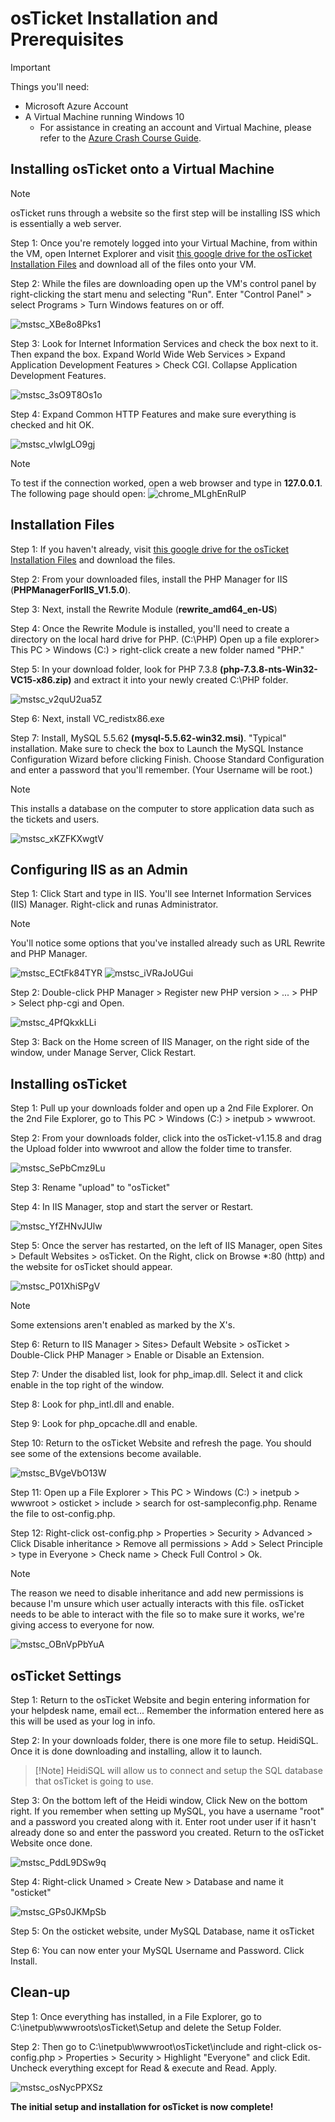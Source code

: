 # osTicket Installation and Prerequisites 

> [!Important]
> Things you'll need:
> - Microsoft Azure Account
> - A Virtual Machine running Windows 10
>   - For assistance in creating an account and Virtual Machine, please refer to the [Azure Crash Course Guide](https://github.com/EMoniSmall/azurecrashcourse).

<h2>Installing osTicket onto a Virtual Machine</h2>

> [!Note]
> osTicket runs through a website so the first step will be installing ISS which is essentially a web server.

Step 1: Once you're remotely logged into your Virtual Machine, from within the VM, open Internet Explorer and visit [this google drive for the osTicket Installation Files](https://drive.google.com/drive/folders/1APMfNyfNzcxZC6EzdaNfdZsUwxWYChf6) and download all of the files onto your VM.

Step 2: While the files are downloading open up the VM's control panel by right-clicking the start menu and selecting "Run". Enter "Control Panel" > select Programs > Turn Windows features on or off. 

![mstsc_XBe8o8Pks1](https://github.com/EMoniSmall/osInstall/assets/166156618/7c123e5f-cb1f-46d2-9e46-3e791804bcd2)


Step 3: Look for Internet Information Services and check the box next to it. Then expand the box. Expand World Wide Web Services > Expand Application Development Features > Check CGI. Collapse Application Development Features. 

![mstsc_3sO9T8Os1o](https://github.com/EMoniSmall/osInstall/assets/166156618/ad6c6667-7ba1-43c6-9182-a1caed9d7879)

Step 4: Expand Common HTTP Features and make sure everything is checked and hit OK.

![mstsc_vIwIgLO9gj](https://github.com/EMoniSmall/osInstall/assets/166156618/404d387b-3d80-48c8-8a84-9fa6f7d3e553)

> [!Note]
> To test if the connection worked, open a web browser and type in <b>127.0.0.1</b>. The following page should open:
> ![chrome_MLghEnRuIP](https://github.com/EMoniSmall/osInstall/assets/166156618/d14dd8da-fffd-40c5-b013-0d2de021578a)


<h2>Installation Files</h2>

Step 1: If you haven't already, visit [this google drive for the osTicket Installation Files](https://drive.google.com/drive/folders/1APMfNyfNzcxZC6EzdaNfdZsUwxWYChf6) and download the files. 

Step 2: From your downloaded files, install the PHP Manager for IIS (<b>PHPManagerForIIS_V1.5.0</b>).

Step 3: Next, install the Rewrite Module (<b>rewrite_amd64_en-US</b>)

Step 4: Once the Rewrite Module is installed, you'll need to create a directory on the local hard drive for PHP. (C:\PHP) Open up a file explorer> This PC > Windows (C:) > right-click create a new folder named "PHP."

Step 5: In your download folder, look for PHP 7.3.8 <b>(php-7.3.8-nts-Win32-VC15-x86.zip)</b> and extract it into your newly created C:\PHP folder. 

![mstsc_v2quU2ua5Z](https://github.com/EMoniSmall/osInstall/assets/166156618/95bdae23-4273-4418-9a66-fda2e04d1573)

Step 6: Next, install VC_redistx86.exe

Step 7: Install, MySQL 5.5.62 <b>(mysql-5.5.62-win32.msi)</b>. "Typical" installation. Make sure to check the box to Launch the MySQL Instance Configuration Wizard before clicking Finish. Choose Standard Configuration and enter a password that you'll remember. (Your Username will be root.)

> [!Note]
> This installs a database on the computer to store application data such as the tickets and users.

![mstsc_xKZFKXwgtV](https://github.com/EMoniSmall/osInstall/assets/166156618/1c1e39c6-d210-4d1c-84b9-99b5092b5231)

<h2>Configuring IIS as an Admin</h2>

Step 1: Click Start and type in IIS. You'll see Internet Information Services (IIS) Manager. Right-click and runas Administrator. 

> [!Note]
> You'll notice some options that you've installed already such as URL Rewrite and PHP Manager.
>  
> ![mstsc_ECtFk84TYR](https://github.com/EMoniSmall/osInstall/assets/166156618/d923f6eb-7b9b-404c-8e26-f8762f4c213b)
> ![mstsc_iVRaJoUGui](https://github.com/EMoniSmall/osInstall/assets/166156618/d2fc1bc7-4ba9-4600-986e-de1e9cbf5f81)

Step 2: Double-click PHP Manager > Register new PHP version > ... > PHP > Select php-cgi and Open.

![mstsc_4PfQkxkLLi](https://github.com/EMoniSmall/osInstall/assets/166156618/b3e7bb98-0ac9-4026-a0f8-153e05cbb706)

Step 3: Back on the Home screen of IIS Manager, on the right side of the window, under Manage Server, Click Restart. 

<h2>Installing osTicket</h2>

Step 1: Pull up your downloads folder and open up a 2nd File Explorer. On the 2nd File Explorer, go to This PC > Windows (C:) > inetpub > wwwroot.

Step 2: From your downloads folder, click into the osTicket-v1.15.8 and drag the Upload folder into wwwroot and allow the folder time to transfer. 

![mstsc_SePbCmz9Lu](https://github.com/EMoniSmall/osInstall/assets/166156618/1e7e2d9e-4d8d-4466-a381-c03af501b656)

Step 3: Rename "upload" to "osTicket"

Step 4: In IIS Manager, stop and start the server or Restart. 

![mstsc_YfZHNvJUlw](https://github.com/EMoniSmall/osInstall/assets/166156618/0b142398-ac5a-4152-b964-fc595ff4c8e0)

Step 5: Once the server has restarted, on the left of IIS Manager, open Sites > Default Websites > osTicket. On the Right, click on Browse *:80 (http) and the website for osTicket should appear. 

![mstsc_P01XhiSPgV](https://github.com/EMoniSmall/osInstall/assets/166156618/4cacf688-ae64-4a70-a240-be4dbc8abf54)

> [!Note]
> Some extensions aren't enabled as marked by the X's.

Step 6: Return to IIS Manager > Sites> Default Website > osTicket > Double-Click PHP Manager > Enable or Disable an Extension.

Step 7: Under the disabled list, look for php_imap.dll. Select it and click enable in the top right of the window.

Step 8: Look for php_intl.dll and enable.

Step 9: Look for php_opcache.dll and enable.

Step 10: Return to the osTicket Website and refresh the page. You should see some of the extensions become available. 

![mstsc_BVgeVbO13W](https://github.com/EMoniSmall/osInstall/assets/166156618/beef8b0a-855c-4c4b-84ce-66ca4d1b60b3)

Step 11: Open up a File Explorer > This PC > Windows (C:) > inetpub > wwwroot > osticket > include > search for ost-sampleconfig.php. Rename the file to ost-config.php.

Step 12: Right-click ost-config.php > Properties > Security > Advanced > Click Disable inheritance > Remove all permissions > Add > Select Principle > type in Everyone > Check name > Check Full Control > Ok.

> [!Note]
> The reason we need to disable inheritance and add new permissions is because I'm unsure which user actually interacts with this file. osTicket needs to be able to interact with the file so to make sure it works, we're giving access to everyone for now.

![mstsc_OBnVpPbYuA](https://github.com/EMoniSmall/osInstall/assets/166156618/0b29c8bf-b2d0-43ac-a1de-4d07de5115ea)

<h2>osTicket Settings</h2>

Step 1: Return to the osTicket Website and begin entering information for your helpdesk name, email ect... Remember the information entered here as this will be used as your log in info. 

Step 2: In your downloads folder, there is one more file to setup. HeidiSQL. Once it is done downloading and installing, allow it to launch. 

> [!Note] HeidiSQL will allow us to connect and setup the SQL database that osTicket is going to use.

Step 3: On the bottom left of the Heidi window, Click New on the bottom right. If you remember when setting up MySQL, you have a username "root" and a password you created along with it. Enter root under user if it hasn't already done so and enter the password you created. Return to the osTicket Website once done.

![mstsc_PddL9DSw9q](https://github.com/EMoniSmall/osInstall/assets/166156618/ef4c4823-a030-401c-b1ec-c6f6680958cf)

Step 4: Right-click Unamed > Create New > Database and name it "osticket"

![mstsc_GPs0JKMpSb](https://github.com/EMoniSmall/osInstall/assets/166156618/ea131dee-c5f7-4e0e-a5bf-19f027344041)

Step 5: On the osticket website, under MySQL Database, name it osTicket

Step 6: You can now enter your MySQL Username and Password. Click Install. 

<h2>Clean-up</h2>

Step 1: Once everything has installed, in a File Explorer, go to C:\inetpub\wwwroots\osTicket\Setup and delete the Setup Folder.

Step 2: Then go to C:\inetpub\wwwroot\osTicket\include and right-click os-config.php > Properties > Security > Highlight "Everyone" and click Edit. Uncheck everything except for Read & execute and Read. Apply. 

![mstsc_osNycPPXSz](https://github.com/EMoniSmall/osInstall/assets/166156618/be8238e2-7fbb-45a3-9141-23292acc8bf0)


<b>The initial setup and installation for osTicket is now complete!</b>
